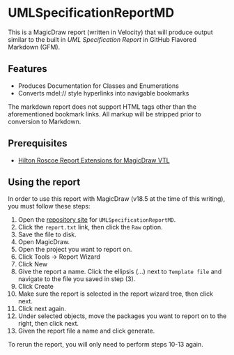 # UMLSpecificationReportMD

This is a MagicDraw report (written in Velocity) that will produce output similar to the built in *UML Specification Report* in GitHub Flavored Markdown (GFM).

## Features

- Produces Documentation for Classes and Enumerations
- Converts mdel:// style hyperlinks into navigable bookmarks

The markdown report does not support HTML tags other than the aforementioned bookmark links. All markup will be stripped prior to conversion to Markdown.

## Prerequisites

- [Hilton Roscoe Report Extensions for MagicDraw VTL](https://github.com/HiltonRoscoe/MDReportExtensions)

## Using the report

In order to use this report with MagicDraw (v18.5 at the time of this writing), you must follow these steps:

1. Open the [repository site](https://github.com/HiltonRoscoe/UMLSpecificationReportMD) for `UMLSpecificationReportMD`.
2. Click the `report.txt` link, then click the `Raw` option.
3. Save the file to disk.
4. Open MagicDraw.
5. Open the project you want to report on.
6. Click Tools -> Report Wizard
7. Click New
8. Give the report a name. Click the ellipsis (...) next to `Template file` and navigate to the file you saved in step (3).
9. Click Create
10. Make sure the report is selected in the report wizard tree, then click next.
11. Click next again.
12. Under selected objects, move the packages you want to report on to the right, then click next.
13. Given the report file a name and click generate.

To rerun the report, you will only need to perform steps 10-13 again.
